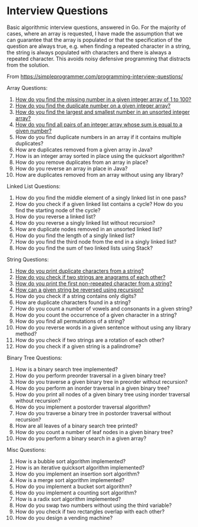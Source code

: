 # Interview Questions

Basic algorithmic interview questions, answered in Go.
For the majority of cases, where an array is requested, I have
made the assumption that we can guarantee that the array is populated
or that the specification of the question are always true, e.g. when 
finding a repeated character in a string, the string is always populated
with characters and there is always a repeated character. This avoids noisy
defensive programming that distracts from the solution.

From https://simpleprogrammer.com/programming-interview-questions/

Array Questions:
1. [How do you find the missing number in a given integer array of 1 to 100?](src/find_missing_integer.go)
1. [How do you find the duplicate number on a given integer array?](src/get_duplicate_number.go)
1. [How do you find the largest and smallest number in an unsorted integer array?](src/min_max_numbers.go)
1. [How do you find all pairs of an integer array whose sum is equal to a given number?](src/number_pair_sum.go)
1. How do you find duplicate numbers in an array if it contains multiple duplicates?
1. How are duplicates removed from a given array in Java?
1. How is an integer array sorted in place using the quicksort algorithm?
1. How do you remove duplicates from an array in place?
1. How do you reverse an array in place in Java?
1. How are duplicates removed from an array without using any library?

Linked List Questions:
1. How do you find the middle element of a singly linked list in one pass?
1. How do you check if a given linked list contains a cycle? How do you find the starting node of the cycle?
1. How do you reverse a linked list?
1. How do you reverse a singly linked list without recursion?
1. How are duplicate nodes removed in an unsorted linked list?
1. How do you find the length of a singly linked list?
1. How do you find the third node from the end in a singly linked list?
1. How do you find the sum of two linked lists using Stack?

String Questions:
1. [How do you print duplicate characters from a string?](src/duplicate_chars.go)
1. [How do you check if two strings are anagrams of each other?](src/string_anagrams.go)
1. [How do you print the first non-repeated character from a string?](src/first_non_repeated_char.go)
1. [How can a given string be reversed using recursion?](src/reverse_string.go)
1. How do you check if a string contains only digits?
1. How are duplicate characters found in a string?
1. How do you count a number of vowels and consonants in a given string?
1. How do you count the occurrence of a given character in a string?
1. How do you find all permutations of a string?
1. How do you reverse words in a given sentence without using any library method?
1. How do you check if two strings are a rotation of each other?
1. How do you check if a given string is a palindrome?

Binary Tree Questions:
1. How is a binary search tree implemented?
1. How do you perform preorder traversal in a given binary tree?
1. How do you traverse a given binary tree in preorder without recursion?
1. How do you perform an inorder traversal in a given binary tree?
1. How do you print all nodes of a given binary tree using inorder traversal without recursion?
1. How do you implement a postorder traversal algorithm?
1. How do you traverse a binary tree in postorder traversal without recursion?
1. How are all leaves of a binary search tree printed?
1. How do you count a number of leaf nodes in a given binary tree?
1. How do you perform a binary search in a given array?

Misc Questions:
1. How is a bubble sort algorithm implemented?
1. How is an iterative quicksort algorithm implemented?
1. How do you implement an insertion sort algorithm?
1. How is a merge sort algorithm implemented?
1. How do you implement a bucket sort algorithm?
1. How do you implement a counting sort algorithm?
1. How is a radix sort algorithm implemented?
1. How do you swap two numbers without using the third variable?
1. How do you check if two rectangles overlap with each other?
1. How do you design a vending machine?